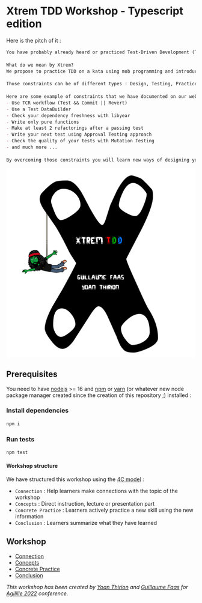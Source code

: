 # Xtrem TDD Workshop - Typescript edition

Here is the pitch of it :

```markdown
You have probably already heard or practiced Test-Driven Development (TDD) but have you already tried it in an Xtrem way?

What do we mean by Xtrem?
We propose to practice TDD on a kata using mob programming and introducing different constraints that you will pick randomly. We expect you to find smart ways to overcome those constraints.

Those constraints can be of different types : Design, Testing, Practice, Architecture.

Here are some example of constraints that we have documented on our website :
- Use TCR workflow (Test && Commit || Revert)
- Use a Test DataBuilder
- Check your dependency freshness with libyear
- Write only pure functions
- Make at least 2 refactorings after a passing test
- Write your next test using Approval Testing approach
- Check the quality of your tests with Mutation Testing
- and much more ...

By overcoming those constraints you will learn new ways of designing your code that you will be able to use in your day-to-day.
```

![Welcome](docs/img/xtrem-tdd-logo.png)

## Prerequisites
You need to have [nodejs](https://nodejs.org/en/) >= 16 and [npm](https://www.npmjs.com/) or [yarn](https://yarnpkg.com/) (or whatever new node package manager created since the creation of this repository ;) installed :

### Install dependencies

```bash
npm i
```

### Run tests

```bash
npm test
```

#### Workshop structure
We have structured this workshop using the [4C model](https://www.bowperson.com/2017/11/reposting-a-quick-guide-to-the-4cs-map/) :

- `Connection` : Help learners make connections with the topic of the workshop
- `Concepts` : Direct instruction, lecture or presentation part
- `Concrete Practice` : Learners actively practice a new skill using the new information
- `Conclusion` :  Learners summarize what they have learned

## Workshop
- [Connection](docs/4c/connection.md)
- [Concepts](docs/4c/concepts.md)
- [Concrete Practice](docs/4c/concrete-practice.md)
- [Conclusion](docs/4c/conclusion.md)

*This workshop has been created 
by [Yoan Thirion](https://github.com/ythirion) and [Guillaume Faas](https://github.com/Tr00d) 
for [Agilille 2022](https://agilille.fr/) conference.*
